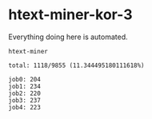 # htext-miner-kor-3

Everything doing here is automated.

```
htext-miner

total: 1118/9855 (11.344495180111618%)

job0: 204
job1: 234
job2: 220
job3: 237
job4: 223
```